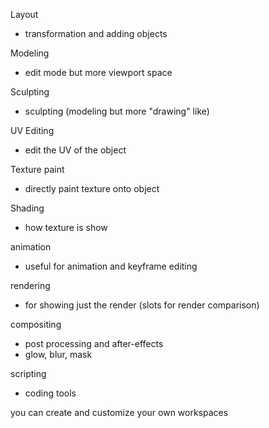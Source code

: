 Layout
- transformation and adding objects

Modeling
- edit mode but more viewport space

Sculpting
- sculpting (modeling but more "drawing" like)

UV Editing
- edit the UV of the object

Texture paint
- directly paint texture onto object

Shading
- how texture is show

animation
- useful for animation and keyframe editing

rendering
- for showing just the render (slots for render comparison)

compositing
- post processing and after-effects
- glow, blur, mask

scripting
- coding tools

you can create and customize your own workspaces
